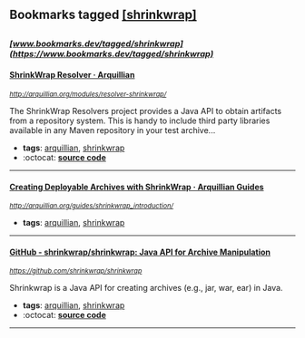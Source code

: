 ## Bookmarks tagged [[shrinkwrap]](https://www.bookmarks.dev/search?q=[shrinkwrap])

_<sup><sup>[www.bookmarks.dev/tagged/shrinkwrap](https://www.bookmarks.dev/tagged/shrinkwrap)</sup></sup>_
---
#### [ShrinkWrap Resolver · Arquillian](http://arquillian.org/modules/resolver-shrinkwrap/)
_<sup>http://arquillian.org/modules/resolver-shrinkwrap/</sup>_

The ShrinkWrap Resolvers project provides a Java API to obtain artifacts from a repository system. This is handy to include third party libraries available in any Maven repository in your test archive...
* **tags**: [arquillian](../tagged/arquillian.md), [shrinkwrap](../tagged/shrinkwrap.md)
* :octocat: **[source code](https://github.com/shrinkwrap/resolver)**
---
#### [Creating Deployable Archives with ShrinkWrap · Arquillian Guides](http://arquillian.org/guides/shrinkwrap_introduction/)
_<sup>http://arquillian.org/guides/shrinkwrap_introduction/</sup>_

* **tags**: [arquillian](../tagged/arquillian.md), [shrinkwrap](../tagged/shrinkwrap.md)
---
#### [GitHub - shrinkwrap/shrinkwrap: Java API for Archive Manipulation](https://github.com/shrinkwrap/shrinkwrap)
_<sup>https://github.com/shrinkwrap/shrinkwrap</sup>_

Shrinkwrap is a Java API for creating archives (e.g., jar, war, ear) in Java.
* **tags**: [arquillian](../tagged/arquillian.md), [shrinkwrap](../tagged/shrinkwrap.md)
* :octocat: **[source code](https://github.com/shrinkwrap/shrinkwrap)**
---
